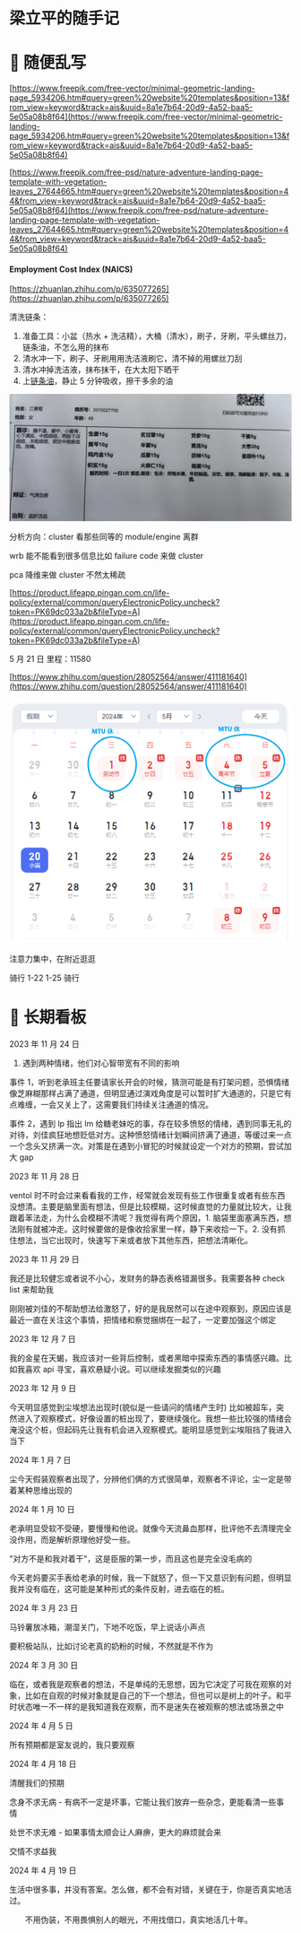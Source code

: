 # 梁立平的随手记

# 🍹 随便乱写

[https://www.freepik.com/free-vector/minimal-geometric-landing-page_5934206.htm#query=green%20website%20templates&position=13&from_view=keyword&track=ais&uuid=8a1e7b64-20d9-4a52-baa5-5e05a08b8f64](https://www.freepik.com/free-vector/minimal-geometric-landing-page_5934206.htm#query=green%20website%20templates&position=13&from_view=keyword&track=ais&uuid=8a1e7b64-20d9-4a52-baa5-5e05a08b8f64)

[https://www.freepik.com/free-psd/nature-adventure-landing-page-template-with-vegetation-leaves_27644665.htm#query=green%20website%20templates&position=44&from_view=keyword&track=ais&uuid=8a1e7b64-20d9-4a52-baa5-5e05a08b8f64](https://www.freepik.com/free-psd/nature-adventure-landing-page-template-with-vegetation-leaves_27644665.htm#query=green%20website%20templates&position=44&from_view=keyword&track=ais&uuid=8a1e7b64-20d9-4a52-baa5-5e05a08b8f64)

#### **Employment Cost Index (NAICS)**

[https://zhuanlan.zhihu.com/p/635077265](https://zhuanlan.zhihu.com/p/635077265)

清洗链条：

1. 准备工具：小盆（热水 + 洗洁精），大桶（清水），刷子，牙刷，平头螺丝刀，链条油，不怎么用的抹布
2. 清水冲一下，刷子、牙刷用用洗洁液刷它，清不掉的用螺丝刀刮
3. 清水冲掉洗洁液，抹布抹干，在大太阳下晒干
4. 上[链条油](https://zqq5s4uymw.feishu.cn/docx/JM9vdvlv8o54L2xq0OPc25fmndh)，静止 5 分钟吸收，擦干多余的油

![](static/R4oXbDv4Uo5I1RxgEoVcscVtnje.png)

分析方向：cluster 看那些同等的 module/engine 离群

wrb 能不能看到很多信息比如 failure code 来做 cluster

pca 降维来做 cluster 不然太稀疏

[https://product.lifeapp.pingan.com.cn/life-policy/external/common/queryElectronicPolicy.uncheck?token=PK69dc033a2b&fileType=A](https://product.lifeapp.pingan.com.cn/life-policy/external/common/queryElectronicPolicy.uncheck?token=PK69dc033a2b&fileType=A)

5 月 21 日   里程：11580

[https://www.zhihu.com/question/28052564/answer/411181640](https://www.zhihu.com/question/28052564/answer/411181640)

![](static/OfTtbBBu9oqoXNx55GGcb2panRg.png)

注意力集中，在附近逛逛

骑行 1-22    1-25  骑行

# 🚀 长期看板

2023 年 11 月 24 日

1. 遇到两种情绪，他们对心智带宽有不同的影响

事件 1，听到老承班主任要请家长开会的时候，猜测可能是有打架问题，恐惧情绪像芝麻糊那样占满了通道，但明显通过演戏角度是可以暂时扩大通道的，只是它有点难缠，一会又关上了，这需要我们持续关注通道的情况。

事件 2，遇到 lp 指出 lm 给糖老妹吃的事，存在较多愤怒的情绪，遇到同事无礼的对待，刘佳疯狂地想贬低对方。这种愤怒情绪计划瞬间挤满了通道，等缓过来一点一个念头又挤满一次。对策是在遇到小冒犯的时候就设定一个对方的预期，尝试加大 gap

2023 年 11 月 28 日

ventol 时不时会过来看看我的工作，经常就会发现有些工作很重复或者有些东西没想清。主要是脑里面有想法，但是比较模糊，这时候直觉的力量就比较大，让我跟着苯法走，为什么会模糊不清呢？我觉得有两个原因，1. 脑袋里面塞满东西，想法刚有就被冲走。这时候要做的是像收拾家里一样，静下来收拾一下。2. 没有抓住想法，当它出现时，快速写下来或者放下其他东西，把想法清晰化。

2023 年 11 月 29 日

我还是比较健忘或者说不小心，发财务的静态表格错漏很多。我需要各种 check list 来帮助我

刚刚被刘佳的不帮助想法给激怒了，好的是我居然可以在途中观察到，原因应该是最近一直在关注这个事情，把情绪和察觉捆绑在一起了，一定要加强这个绑定

2023 年 12 月 7 日

我的金星在天蝎，我应该对一些背后控制，或者黑暗中探索东西的事情感兴趣。比如我喜欢 api 寻宝，喜欢悬疑小说。可以继续发掘类似的兴趣

2023 年 12 月 9 日

今天明显感觉到尘埃想法出现时(貌似是一些请问的情绪产生时) 比如被超车，突然进入了观察模式，好像设置的桩出现了，要继续强化。我想一些比较强的情绪会淹没这个桩，但起码先让我有机会进入观察模式。能明显感觉到尘埃阻挡了我进入当下

2024 年 1 月 7 日

尘今天假装观察者出现了，分辨他们俩的方式很简单，观察者不评论，尘一定是带着某种思维出现的

2024 年 1 月 10 日

老承明显受软不受硬，要慢慢和他说。就像今天流鼻血那样，批评他不去清理完全没作用，而是解析原理他好受一些。

"对方不是和我对着干"，这是臣服的第一步，而且这也是完全没毛病的

今天老妈要买手表给老承的时候，我一下就怒了，但一下又意识到有问题，但明显我并没有临在，这可能是某种形式的条件反射，进去临在的桩。

2024 年 3 月 23 日

马铃薯放冰箱，潮湿关门，下地不吃饭，早上说话小声点

要积极站队，比如讨论老真的奶粉的时候，不然就是不作为

2024 年 3 月 30 日

临在，或者我是观察者的想法，不是单纯的无思想，因为它决定了可我在观察的对象，比如在自观的时候对象就是自己的下一个想法，但也可以是树上的叶子。和平时状态唯一不一样的是我知道我在观察，而不是迷失在被观察的想法或场景之中

2024 年 4 月 5 日

所有预期都是室友说的，我只要观察

2024 年 4 月 18 日

清醒我们的预期

念身不求无病 - 有病不一定是坏事，它能让我们放弃一些杂念，更能看清一些事情

处世不求无难 - 如果事情太顺会让人麻痹，更大的麻烦就会来

交情不求益我

2024 年 4 月 19 日

生活中很多事，并没有答案。怎么做，都不会有对错，关键在于，你是否真实地活过。

　　不用伪装，不用畏惧别人的眼光，不用找借口，真实地活几十年。
